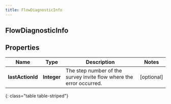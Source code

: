 ```yaml
---
title: FlowDiagnosticInfo
---
```

## FlowDiagnosticInfo


## Properties

| Name | Type | Description | Notes |
| ------------ | ------------- | ------------- | ------------- |
| **lastActionId** | **Integer** | The step number of the survey invite flow where the error occurred. |  [optional] |
{: class="table table-striped"}



